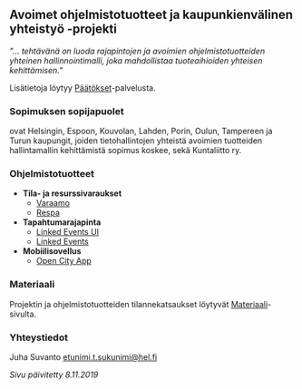 ## Avoimet ohjelmistotuotteet ja kaupunkienvälinen yhteistyö -projekti

_"... tehtävänä on luoda rajapintojen ja avoimien ohjelmistotuotteiden yhteinen hallinnointimalli, joka mahdollistaa tuoteaihioiden yhteisen kehittämisen."_

Lisätietoja löytyy [Päätökset](https://dev.hel.fi/paatokset/asia/hel-2019-005303/)-palvelusta.


### Sopimuksen sopijapuolet

ovat Helsingin, Espoon, Kouvolan, Lahden, Porin, Oulun, Tampereen ja Turun kaupungit, joiden tietohallintojen yhteistä avoimien tuotteiden hallintamallin kehittämistä sopimus koskee, sekä Kuntaliitto ry.


### Ohjelmistotuotteet

- **Tila- ja resurssivaraukset**
  - [Varaamo](https://juhasuv.github.io/hel-kaupunkiyhteistyo/varaamo)
  - [Respa](https://juhasuv.github.io/hel-kaupunkiyhteistyo/respa)
- **Tapahtumarajapinta**
  - [Linked Events UI](https://juhasuv.github.io/hel-kaupunkiyhteistyo/linkedevents-ui)
  - [Linked Events](https://juhasuv.github.io/hel-kaupunkiyhteistyo/linkedevents)
- **Mobiilisovellus**
  - [Open City App](https://juhasuv.github.io/hel-kaupunkiyhteistyo/open-city-app)


### Materiaali

Projektin ja ohjelmistotuotteiden tilannekatsaukset löytyvät [Materiaali](https://juhasuv.github.io/hel-kaupunkiyhteistyo/materiaali)-sivulta.


### Yhteystiedot

Juha Suvanto
etunimi.t.sukunimi@hel.fi



_Sivu päivitetty 8.11.2019_
